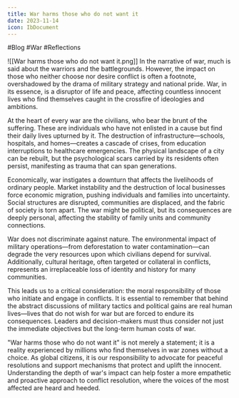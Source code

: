```yaml
---
title: War harms those who do not want it
date: 2023-11-14
icon: IbDocument
---
```

#Blog #War #Reflections 

![[War harms those who do not want it.png]]
In the narrative of war, much is said about the warriors and the battlegrounds. However, the impact on those who neither choose nor desire conflict is often a footnote, overshadowed by the drama of military strategy and national pride. War, in its essence, is a disruptor of life and peace, affecting countless innocent lives who find themselves caught in the crossfire of ideologies and ambitions.

At the heart of every war are the civilians, who bear the brunt of the suffering. These are individuals who have not enlisted in a cause but find their daily lives upturned by it. The destruction of infrastructure—schools, hospitals, and homes—creates a cascade of crises, from education interruptions to healthcare emergencies. The physical landscape of a city can be rebuilt, but the psychological scars carried by its residents often persist, manifesting as trauma that can span generations.

Economically, war instigates a downturn that affects the livelihoods of ordinary people. Market instability and the destruction of local businesses force economic migration, pushing individuals and families into uncertainty. Social structures are disrupted, communities are displaced, and the fabric of society is torn apart. The war might be political, but its consequences are deeply personal, affecting the stability of family units and community connections.

War does not discriminate against nature. The environmental impact of military operations—from deforestation to water contamination—can degrade the very resources upon which civilians depend for survival. Additionally, cultural heritage, often targeted or collateral in conflicts, represents an irreplaceable loss of identity and history for many communities.

This leads us to a critical consideration: the moral responsibility of those who initiate and engage in conflicts. It is essential to remember that behind the abstract discussions of military tactics and political gains are real human lives—lives that do not wish for war but are forced to endure its consequences. Leaders and decision-makers must thus consider not just the immediate objectives but the long-term human costs of war.

"War harms those who do not want it" is not merely a statement; it is a reality experienced by millions who find themselves in war zones without a choice. As global citizens, it is our responsibility to advocate for peaceful resolutions and support mechanisms that protect and uplift the innocent. Understanding the depth of war's impact can help foster a more empathetic and proactive approach to conflict resolution, where the voices of the most affected are heard and heeded.

